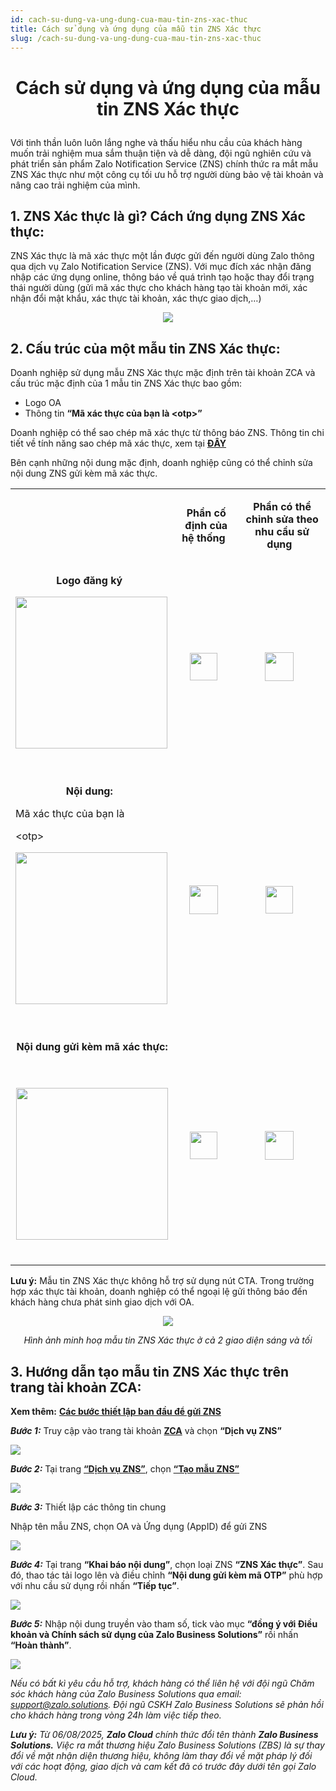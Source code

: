```yaml
---
id: cach-su-dung-va-ung-dung-cua-mau-tin-zns-xac-thuc
title: Cách sử dụng và ứng dụng của mẫu tin ZNS Xác thực
slug: /cach-su-dung-va-ung-dung-cua-mau-tin-zns-xac-thuc
---
```


# <p align="center">Cách sử dụng và ứng dụng của mẫu tin ZNS Xác thực</p>

Với tinh thần luôn luôn lắng nghe và thấu hiểu nhu cầu của khách hàng muốn trải nghiệm mua sắm thuận tiện và dễ dàng, đội ngũ nghiên cứu và phát triển sản phẩm Zalo Notification Service (ZNS) chính thức ra mắt mẫu ZNS Xác thực như một công cụ tối ưu hỗ trợ người dùng bảo vệ tài khoản và nâng cao trải nghiệm của mình.

## 1. ZNS Xác thực là gì? Cách ứng dụng ZNS Xác thực:

ZNS Xác thực là mã xác thực một lần được gửi đến người dùng Zalo thông qua dịch vụ Zalo Notification Service (ZNS). Với mục đích xác nhận đăng nhập các ứng dụng online, thông báo về quá trình tạo hoặc thay đổi trạng thái người dùng (gửi mã xác thực cho khách hàng tạo tài khoản mới, xác nhận đổi mật khẩu, xác thực tài khoản, xác thực giao dịch,…)

<p align="center">
  <img src="https://stc-oa.zdn.vn/uploads/bc9ff84938b6177ec056ad11aabbd7f2.png" />
</p>

## 2. Cấu trúc của một mẫu tin ZNS Xác thực:

Doanh nghiệp sử dụng mẫu ZNS Xác thực mặc định trên tài khoản ZCA và cấu trúc mặc định của 1 mẫu tin ZNS Xác thực bao gồm:

- Logo OA
- Thông tin **“Mã xác thực của bạn là &lt;otp&gt;”**

Doanh nghiệp có thể sao chép mã xác thực từ thông báo ZNS. Thông tin chi tiết về tính năng sao chép mã xác thực, xem tại [**ĐÂY**](https://zalo.cloud/blog/cap-nhat-kha-nang-sao-chep-doi-voi-mau-zns-xac-thuc/erub6bg47kawnvqnk)

Bên cạnh những nội dung mặc định, doanh nghiệp cũng có thể chỉnh sửa nội dung ZNS gửi kèm mã xác thực.

<div class="table" align="center">
    <table>
  <tbody>
    <tr>
      <td>
        <p style="margin-left:0px;">&nbsp;</p>
      </td>
      <td>
        <p style="margin-left:0px;text-align:center;">
          <strong>Phần cố định của hệ thống</strong>
          <span style="color:rgb(0,120,212);">&nbsp;</span>
        </p>
      </td>
      <td>
        <p style="margin-left:0px;text-align:center;">
          <strong>Phần có thể chỉnh sửa theo nhu cầu sử dụng</strong>
          <span style="color:rgb(0,120,212);">&nbsp;</span>
        </p>
      </td>
    </tr>
    <tr>
      <td>
        <p style="margin-left:0px;text-align:center;">
          <strong>Logo đăng ký</strong>
          <span style="color:rgb(0,120,212);">&nbsp;</span>
        </p>
        <p style="margin-left:0px;">
          <img
            class="image_resized"
            style="width:243px;"
            src="https://stc-oa.zdn.vn/uploads/c12c01a6a2ae55ce0fc01486e4648c0c.png"
          />
          &nbsp;
        </p>
      </td>
      <td>
        <p style="margin-left:0px;text-align:center;">
          <img
            class="image_resized"
            style="width:44px;"
            src="https://stc-oa.zdn.vn/uploads/48dca6d085589412dc674bdacab21356.png"
          />
          &nbsp;
        </p>
      </td>
      <td>
        <p style="margin-left:0px;text-align:center;">
          <img
            class="image_resized"
            style="width:46px;"
            src="https://stc-oa.zdn.vn/uploads/aff4f9e3fc3b3dc2b53bd35fe0fdcf9b.png"
          />
          &nbsp;
        </p>
      </td>
    </tr>
    <tr>
      <td>
        <p style="margin-left:0px;text-align:center;">
          <strong>Nội dung:</strong>
          <span style="color:rgb(0,120,212);">&nbsp;</span>
        </p>
        <p style="margin-left:0px;">Mã xác thực của bạn là&nbsp;</p>
        <p style="margin-left:0px;">&lt;otp&gt;&nbsp;</p>
        <p style="margin-left:0px;">
          <img
            class="image_resized"
            style="width:243px;"
            src="https://stc-oa.zdn.vn/uploads/7bbd4cb6d07beb06026b99abedd2961e.png"
          />
          &nbsp;
        </p>
      </td>
      <td>
        <p style="margin-left:0px;text-align:center;">
          <img
            class="image_resized"
            style="width:46px;"
            src="https://stc-oa.zdn.vn/uploads/9e596c24460ba39c0d93c59f7449b8ed.png"
          />
          &nbsp;
        </p>
      </td>
      <td>
        <p style="margin-left:0px;text-align:center;">
          <img
            class="image_resized"
            style="width:44px;"
            src="https://stc-oa.zdn.vn/uploads/178e3d805c9a0fd9c5ad95e4efafa1c3.png"
          />
          &nbsp;
        </p>
      </td>
    </tr>
    <tr>
      <td>
        <p style="margin-left:0px;text-align:center;">
          <strong>Nội dung gửi kèm mã xác thực:</strong>
          <span style="color:rgb(0,120,212);">&nbsp;</span>
        </p>
        <p style="margin-left:0px;text-align:center;">
          &nbsp;
          <br />
          <img
            class="image_resized"
            style="width:243px;"
            src="https://stc-oa.zdn.vn/uploads/fd570f0d04e02aed9563b0edeccfe8c5.png"
          />
          &nbsp;
        </p>
      </td>
      <td>
        <p style="margin-left:0px;text-align:center;">
          <img
            class="image_resized"
            style="width:44px;"
            src="https://stc-oa.zdn.vn/uploads/ccfa2437879f54b0a323eaed34da4e3c.png"
          />
          &nbsp;
        </p>
      </td>
      <td>
        <p style="margin-left:0px;text-align:center;">
          <img
            class="image_resized"
            style="width:46px;"
            src="https://stc-oa.zdn.vn/uploads/f58ad0f0d4a2c61d7042197cbebe6e79.png"
          />
          &nbsp;
        </p>
      </td>
    </tr>
  </tbody>
</table>
</div>

**Lưu ý:** Mẫu tin ZNS Xác thực không hỗ trợ sử dụng nút CTA. Trong trường hợp xác thực tài khoản, doanh nghiệp có thể ngoại lệ gửi thông báo đến khách hàng chưa phát sinh giao dịch với OA.

<p align="center">
  <img src="https://stc-oa.zdn.vn/uploads/0fda1184d57035a621a484d173c4f1ab.png" />
</p>

_<p align="center">Hình ảnh minh hoạ mẫu tin ZNS Xác thực ở cả 2 giao diện sáng và tối</p>_

## 3. Hướng dẫn tạo mẫu tin ZNS Xác thực trên trang tài khoản ZCA:

**Xem thêm:** [**Các bước thiết lập ban đầu để gửi ZNS**](https://zalo.cloud/zns/guidelines/set-up)

_**Bước 1:**_ Truy cập vào trang tài khoản [**ZCA**](https://account.zalo.cloud/spending/overview) và chọn **“Dịch vụ ZNS”**

![](https://stc-oa.zdn.vn/uploads/e8bd8069b8b228fcb09ddac86927ff65.png)

_**Bước 2:**_ Tại trang [**“Dịch vụ ZNS”**](https://account.zalo.cloud/9GUDMAJZZREQ9MZP/tool/zns/manage/template), chọn [**“Tạo mẫu ZNS”**](https://account.zalo.cloud/tool/zns/createTemplate)

![](https://stc-oa.zdn.vn/uploads/b65fbf3254201d2f1a439793d095d43c.png)

_**Bước 3:**_ Thiết lập các thông tin chung

Nhập tên mẫu ZNS, chọn OA và Ứng dụng (AppID) để gửi ZNS

![](https://stc-oa.zdn.vn/uploads/2ec2dd87befdda0612c275efbedf4f83.png)

_**Bước 4:**_ Tại trang **“Khai báo nội dung”**, chọn loại ZNS **“ZNS Xác thực”**. Sau đó, thao tác tải logo lên và điều chỉnh **“Nội dung gửi kèm mã OTP”** phù hợp với nhu cầu sử dụng rồi nhấn **“Tiếp tục”**.

![](https://stc-oa.zdn.vn/uploads/3436683c88056aabccb842978f11d2a8.png)

_**Bước 5:**_ Nhập nội dung truyền vào tham số, tick vào mục **“đồng ý với Điều khoản và Chính sách sử dụng của Zalo Business Solutions”** rồi nhấn **“Hoàn thành”**.

![](https://stc-oa.zdn.vn/uploads/da993decbb75dbdc27f768d08ee12218.png)

_Nếu có bất kì yêu cầu hỗ trợ, khách hàng có thể liên hệ với đội ngũ Chăm sóc khách hàng của Zalo Business Solutions qua email:_ [_support@zalo.solutions_](mailto:support@zalo.solutions)_. Đội ngũ CSKH Zalo Business Solutions sẽ phản hồi cho khách hàng trong vòng 24h làm việc tiếp theo._

_**Lưu ý:**_ _Từ 06/08/2025, **Zalo Cloud** chính thức đổi tên thành **Zalo Business Solutions.** Việc ra mắt thương hiệu Zalo Business Solutions (ZBS) là sự thay đổi về mặt nhận diện thương hiệu, không làm thay đổi về mặt pháp lý đối với các hoạt động, giao dịch và cam kết đã có trước đây dưới tên gọi Zalo Cloud._
